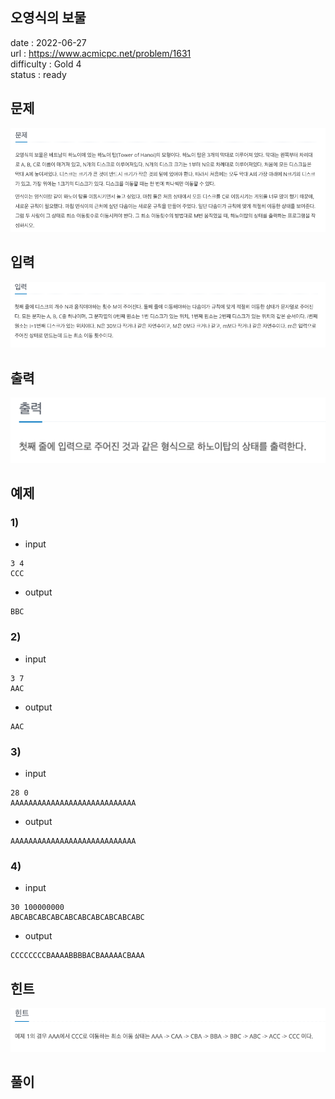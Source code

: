 오영식의 보물
---

date : 2022-06-27   
url : https://www.acmicpc.net/problem/1631   
difficulty : Gold 4    
status : ready

문제
---
![img.png](img.png)

입력
---
![img_1.png](img_1.png)

출력
---
![img_2.png](img_2.png)

예제
--

### 1)
- input
```
3 4
CCC
```

- output
```
BBC
```

### 2)

- input
```
3 7
AAC
```

- output
```
AAC
```

### 3)

- input
```
28 0
AAAAAAAAAAAAAAAAAAAAAAAAAAAA
```

- output
```
AAAAAAAAAAAAAAAAAAAAAAAAAAAA
```

### 4)

- input
```
30 100000000
ABCABCABCABCABCABCABCABCABCABC
```

- output
```
CCCCCCCCBAAAABBBBACBAAAAACBAAA
```

힌트
--
![img_3.png](img_3.png)

풀이
---

